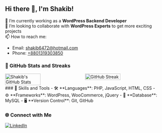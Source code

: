 ## Hi there 👋, I'm Shakib! 

🔭 I’m currently working as a **WordPress Backend Developer**  
👯 I’m looking to collaborate with **WordPress Experts** to get more exciting projects  
📫 How to reach me:  
  - Email: [shakib6472@hotmail.com](mailto:shakib6472@hotmail.com)  
  - Phone: [+8801319303850](tel:+8801319303850)

### 🚀 GitHub Stats and Streaks

<div style="display: flex; justify-content: space-between; align-items: top;">
  <img src="https://github-readme-stats.vercel.app/api?username=shakib6472&show_icons=true&theme=radical" alt="Shakib's GitHub Stats" width="48%" />
  <img src="https://streak-stats.demolab.com?user=shakib6472&theme=radical" alt="GitHub Streak" width="48%" />
</div>
### 🌟 Skills and Tools
- 🛠 **Languages**: PHP, JavaScript, HTML, CSS
- ⚙️ **Frameworks**: WordPress, WooCommerce, jQuery
- 💾 **Database**: MySQL
- 🖥 **Version Control**: Git, GitHub

### 🌐 Connect with Me
[![LinkedIn](https://img.shields.io/badge/-LinkedIn-blue?style=flat-square&logo=linkedin)](https://www.linkedin.com/in/shakib6472s/)
